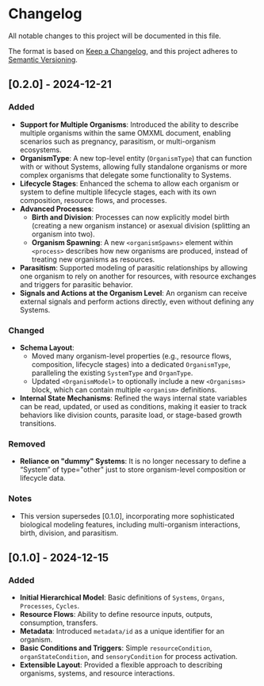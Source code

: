 # Changelog

All notable changes to this project will be documented in this file.

The format is based on [Keep a Changelog](https://keepachangelog.com/en/1.0.0/),
and this project adheres to [Semantic Versioning](https://semver.org/spec/v2.0.0.html).

## [0.2.0] - 2024-12-21

### Added
- **Support for Multiple Organisms**: Introduced the ability to describe multiple organisms within the same OMXML document, enabling scenarios such as pregnancy, parasitism, or multi-organism ecosystems.
- **OrganismType**: A new top-level entity (`OrganismType`) that can function with or without Systems, allowing fully standalone organisms or more complex organisms that delegate some functionality to Systems.
- **Lifecycle Stages**: Enhanced the schema to allow each organism or system to define multiple lifecycle stages, each with its own composition, resource flows, and processes.
- **Advanced Processes**:
  - **Birth and Division**: Processes can now explicitly model birth (creating a new organism instance) or asexual division (splitting an organism into two).
  - **Organism Spawning**: A new `<organismSpawns>` element within `<process>` describes how new organisms are produced, instead of treating new organisms as resources.
- **Parasitism**: Supported modeling of parasitic relationships by allowing one organism to rely on another for resources, with resource exchanges and triggers for parasitic behavior.
- **Signals and Actions at the Organism Level**: An organism can receive external signals and perform actions directly, even without defining any Systems.

### Changed
- **Schema Layout**:
  - Moved many organism-level properties (e.g., resource flows, composition, lifecycle stages) into a dedicated `OrganismType`, paralleling the existing `SystemType` and `OrganType`.
  - Updated `<OrganismModel>` to optionally include a new `<Organisms>` block, which can contain multiple `<organism>` definitions.
- **Internal State Mechanisms**: Refined the ways internal state variables can be read, updated, or used as conditions, making it easier to track behaviors like division counts, parasite load, or stage-based growth transitions.

### Removed
- **Reliance on "dummy" Systems**: It is no longer necessary to define a “System” of type="other" just to store organism-level composition or lifecycle data.

### Notes
- This version supersedes [0.1.0], incorporating more sophisticated biological modeling features, including multi-organism interactions, birth, division, and parasitism.

## [0.1.0] - 2024-12-15

### Added
- **Initial Hierarchical Model**: Basic definitions of `Systems`, `Organs`, `Processes`, `Cycles`.
- **Resource Flows**: Ability to define resource inputs, outputs, consumption, transfers.
- **Metadata**: Introduced `metadata/id` as a unique identifier for an organism.
- **Basic Conditions and Triggers**: Simple `resourceCondition`, `organStateCondition`, and `sensoryCondition` for process activation.
- **Extensible Layout**: Provided a flexible approach to describing organisms, systems, and resource interactions.
